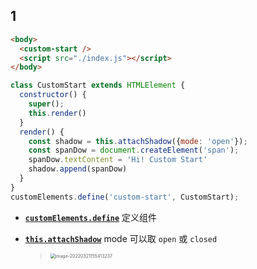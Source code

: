 ## 1

```html
<body>
  <custom-start />
  <script src="./index.js"></script>
</body>
```

```js
class CustomStart extends HTMLElement {
  constructor() {
    super();
    this.render()
  }
  render() {
    const shadow = this.attachShadow({mode: 'open'});
    const spanDow = document.createElement('span');
    spanDow.textContent = 'Hi! Custom Start'
    shadow.append(spanDow)
  }
}
customElements.define('custom-start', CustomStart);
```

- [**`customElements.define`**](https://developer.mozilla.org/zh-CN/docs/Web/Web_Components/Using_custom_elements) 定义组件

- [**`this.attachShadow`**](https://developer.mozilla.org/zh-CN/docs/Web/API/Element/attachShadow) mode 可以取 `open` 或 `closed` 

  > <img src="https://static.jiabanmoyu.com/notes/image-20220321155413237.png" alt="image-20220321155413237" style="zoom:50%;" />
